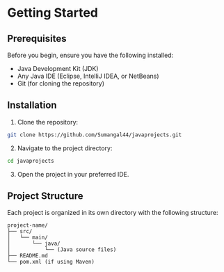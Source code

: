 # Getting Started

## Prerequisites

Before you begin, ensure you have the following installed:
- Java Development Kit (JDK)
- Any Java IDE (Eclipse, IntelliJ IDEA, or NetBeans)
- Git (for cloning the repository)

## Installation

1. Clone the repository:
```bash
git clone https://github.com/Sumangal44/javaprojects.git
```

2. Navigate to the project directory:
```bash
cd javaprojects
```

3. Open the project in your preferred IDE.

## Project Structure

Each project is organized in its own directory with the following structure:

```
project-name/
├── src/
│   └── main/
│       └── java/
│           └── (Java source files)
├── README.md
└── pom.xml (if using Maven)
```